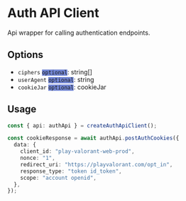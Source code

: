 # Auth API Client

Api wrapper for calling authentication endpoints.

## Options

- `ciphers` <code style="background-color: #7286D3">optional</code>: string[]
- `userAgent` <code style="background-color: #7286D3">optional</code>: string
- `cookieJar` <code style="background-color: #7286D3">optional</code>: cookieJar

## Usage

```typescript
const { api: authApi } = createAuthApiClient();

const cookieResponse = await authApi.postAuthCookies({
  data: {
    client_id: "play-valorant-web-prod",
    nonce: "1",
    redirect_uri: "https://playvalorant.com/opt_in",
    response_type: "token id_token",
    scope: "account openid",
  },
});
```
